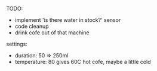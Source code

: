 TODO:
 - implement 'is there water in stock?' sensor
 - code cleanup
 - drink cofe out of that machine

settings:
 - duration: 50 => 250ml
 - temperature: 80 gives 60C hot cofe, maybe a little cold

